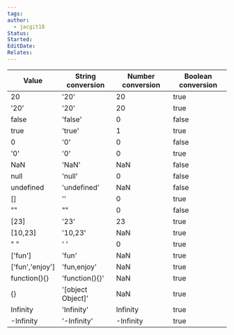 ```yaml
---
tags: 
author:
  - jacgit18
Status: 
Started: 
EditDate: 
Relates:
---
```

|Value|String conversion|Number conversion|Boolean conversion|
|---|---|---|---|
|20|'20'|20|true|
|'20'|'20'|20|true|
|false|'false'|0|false|
|true|'true'|1|true|
|0|'0'|0|false|
|'0'|'0'|0|true|
|NaN|'NaN'|NaN|false|
|null|'null'|0|false|
|undefined|'undefined'|NaN|false|
|[]|''|0|true|
|""|""|0|false|
|[23]|'23'|23|true|
|[10,23]|'10,23'|NaN|true|
|" "|' '|0|true|
|['fun']|'fun'|NaN|true|
|['fun','enjoy']|'fun,enjoy'|NaN|true|
|function(){}|'function(){}'|NaN|true|
|{}|'[object Object]'|NaN|true|
|Infinity|'Infinity'|Infinity|true|
|-Infinity|'-Infinity'|-Infinity|true|